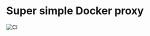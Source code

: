 # Super simple Docker proxy

![CI](https://github.com/ps-aux/super-simple-docker-proxy/workflows/CI/badge.svg)